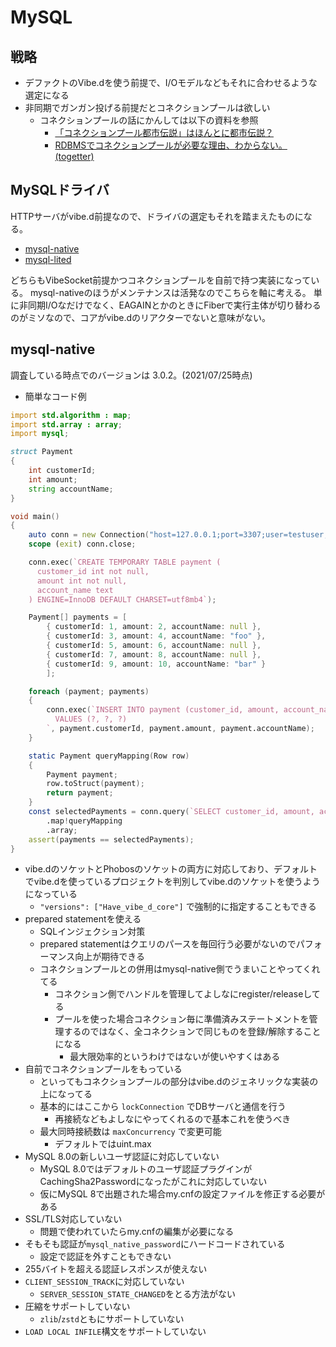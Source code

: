 # MySQL

## 戦略

- デファクトのVibe.dを使う前提で、I/Oモデルなどもそれに合わせるような選定になる
- 非同期でガンガン投げる前提だとコネクションプールは欲しい
  - コネクションプールの話にかんしては以下の資料を参照
    - [「コネクションプール都市伝説」はほんとに都市伝説？](https://yamaz.hatenablog.com/entry/20060903)
    - [RDBMSでコネクションプールが必要な理由、わからない。(togetter)](https://togetter.com/li/558788)

## MySQLドライバ

HTTPサーバがvibe.d前提なので、ドライバの選定もそれを踏まえたものになる。

- [mysql-native](https://github.com/mysql-d/mysql-native)
- [mysql-lited](https://github.com/eBookingServices/mysql-lited)

どちらもVibeSocket前提かつコネクションプールを自前で持つ実装になっている。
mysql-nativeのほうがメンテナンスは活発なのでこちらを軸に考える。
単に非同期I/Oなだけでなく、EAGAINとかのときにFiberで実行主体が切り替わるのがミソなので、コアがvibe.dのリアクターでないと意味がない。

## mysql-native

調査している時点でのバージョンは 3.0.2。(2021/07/25時点)

- 簡単なコード例

```d
import std.algorithm : map;
import std.array : array;
import mysql;

struct Payment
{
    int customerId;
    int amount;
    string accountName;
}

void main()
{
    auto conn = new Connection("host=127.0.0.1;port=3307;user=testuser;pwd=testpassword;db=testdb");
    scope (exit) conn.close;

    conn.exec(`CREATE TEMPORARY TABLE payment (
      customer_id int not null,
      amount int not null,
      account_name text
    ) ENGINE=InnoDB DEFAULT CHARSET=utf8mb4`);

    Payment[] payments = [
        { customerId: 1, amount: 2, accountName: null },
        { customerId: 3, amount: 4, accountName: "foo" },
        { customerId: 5, amount: 6, accountName: null },
        { customerId: 7, amount: 8, accountName: null },
        { customerId: 9, amount: 10, accountName: "bar" }
        ];

    foreach (payment; payments)
    {
        conn.exec(`INSERT INTO payment (customer_id, amount, account_name)
          VALUES (?, ?, ?)
        `, payment.customerId, payment.amount, payment.accountName);
    }

    static Payment queryMapping(Row row)
    {
        Payment payment;
        row.toStruct(payment);
        return payment;
    }
    const selectedPayments = conn.query(`SELECT customer_id, amount, account_name FROM payment`)
        .map!queryMapping
        .array;
    assert(payments == selectedPayments);
}
```

- vibe.dのソケットとPhobosのソケットの両方に対応しており、デフォルトでvibe.dを使っているプロジェクトを判別してvibe.dのソケットを使うようになっている
  - `"versions": ["Have_vibe_d_core"]` で強制的に指定することもできる
- prepared statementを使える
  - SQLインジェクション対策
  - prepared statementはクエリのパースを毎回行う必要がないのでパフォーマンス向上が期待できる
  - コネクションプールとの併用はmysql-native側でうまいことやってくれてる
    - コネクション側でハンドルを管理してよしなにregister/releaseしてる
    - プールを使った場合コネクション毎に準備済みステートメントを管理するのではなく、全コネクションで同じものを登録/解除することになる
      - 最大限効率的というわけではないが使いやすくはある
- 自前でコネクションプールをもっている
  - といってもコネクションプールの部分はvibe.dのジェネリックな実装の上になってる
  - 基本的にはここから `lockConnection` でDBサーバと通信を行う
    - 再接続などもよしなにやってくれるので基本これを使うべき
  - 最大同時接続数は `maxConcurrency` で変更可能
    - デフォルトではuint.max
- MySQL 8.0の新しいユーザ認証に対応していない
  - MySQL 8.0ではデフォルトのユーザ認証プラグインがCachingSha2Passwordになったがこれに対応していない
  - 仮にMySQL 8で出題された場合my.cnfの設定ファイルを修正する必要がある
- SSL/TLS対応していない
  - 問題で使われていたらmy.cnfの編集が必要になる
- そもそも認証が`mysql_native_password`にハードコードされている
  - 設定で認証を外すこともできない
- 255バイトを超える認証レスポンスが使えない
- `CLIENT_SESSION_TRACK`に対応していない
  - `SERVER_SESSION_STATE_CHANGED`をとる方法がない
- 圧縮をサポートしていない
  - `zlib`/`zstd`ともにサポートしていない
- `LOAD LOCAL INFILE`構文をサポートしていない
